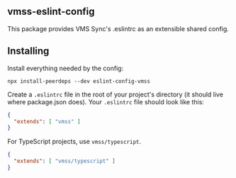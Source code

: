 ## vmss-eslint-config
This package provides VMS Sync's .eslintrc as an extensible shared config.

## Installing

Install everything needed by the config:

```
npx install-peerdeps --dev eslint-config-vmss
```

Create a `.eslintrc` file in the root of your project's directory (it should live where package.json does). Your `.eslintrc` file should look like this:

```json
{
  "extends": [ "vmss" ]
}
```

For TypeScript projects, use `vmss/typescript`.

```json
{
  "extends": [ "vmss/typescript" ]
}
```